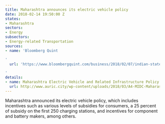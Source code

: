 ```yaml
---
title: Maharashtra announces its electric vehicle policy
date: 2018-02-14 19:50:00 Z
states:
- Maharashtra
sectors:
- Energy
subsectors:
- Energy-related Transportation
sources:
- name: 'Bloomberg Quint

'
  url: 'https://www.bloombergquint.com/business/2018/02/07/indian-state-with-most-cars-plans-electric-vehicle-push

'
details:
- name: Maharashtra Electric Vehicle and Related Infrastructure Policy 2018
  url: http://www.auric.city/wp-content/uploads/2018/03/A4-MIDC-Maharashtras-Electric-POLICY.pdf
---
```


Maharashtra announced its electric vehicle policy, which includes incentives such as various levels of subsidies for consumers, a 25 percent of subsidy on the first 250 charging stations, and incentives for component and battery makers, among others.
